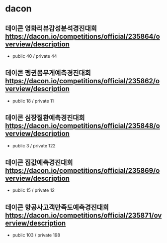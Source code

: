 # dacon
## 데이콘 영화리뷰감성분석경진대회 https://dacon.io/competitions/official/235864/overview/description
  - public 40 / private 44
## 데이콘 펭귄몸무게예측경진대회 https://dacon.io/competitions/official/235862/overview/description
  - public 18 / private 11
## 데이콘 심장질환예측경진대회 https://dacon.io/competitions/official/235848/overview/description
  - public 3 / private 122
## 데이콘 집값예측경진대회 https://dacon.io/competitions/official/235869/overview/description
  - public 15 / private 12
## 데이콘 항공사고객만족도예측경진대회 https://dacon.io/competitions/official/235871/overview/description
  - public 103 / private 198
